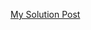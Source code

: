 [My Solution Post](https://leetcode.com/problems/reverse-linked-list-ii/solutions/4579847/simple-c)
